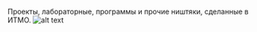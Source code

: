  Проекты, лабораторные, программы и прочие ништяки, сделанные в ИТМО.
![alt text](https://github.com/superpupervlad/ITMO/blob/master/Logo.png?raw=true)
